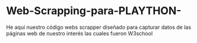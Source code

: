 # Web-Scrapping-para-PLAYTHON-
He aquí nuestro código webs scrapper diseñado para capturar datos de las páginas web de nuestro interés las cuales fueron W3school
